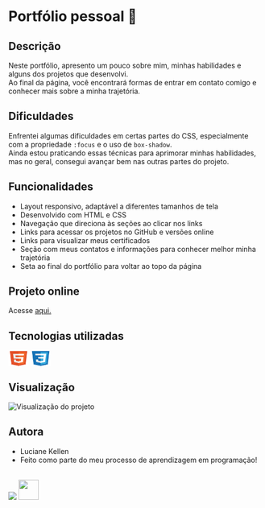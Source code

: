 # Portfólio pessoal 💼

## Descrição
Neste portfólio, apresento um pouco sobre mim, minhas habilidades e alguns dos projetos que desenvolvi.  
Ao final da página, você encontrará formas de entrar em contato comigo e conhecer mais sobre a minha trajetória.<br>

## Dificuldades
Enfrentei algumas dificuldades em certas partes do CSS, especialmente com a propriedade `:focus` e o uso de `box-shadow`.  
Ainda estou praticando essas técnicas para aprimorar minhas habilidades, mas no geral, consegui avançar bem nas outras partes do projeto.<br>

## Funcionalidades
- Layout responsivo, adaptável a diferentes tamanhos de tela  
- Desenvolvido com HTML e CSS  
- Navegação que direciona às seções ao clicar nos links
- Links para acessar os projetos no GitHub e versões online
- Links para visualizar meus certificados
- Seção com meus contatos e informações para conhecer melhor minha trajetória     
- Seta ao final do portfólio para voltar ao topo da página

## Projeto online
Acesse [aqui.]()

## Tecnologias utilizadas
 <img align="center" alt="HTML" height="30" width="40" src="https://raw.githubusercontent.com/devicons/devicon/master/icons/html5/html5-original.svg">
  <img align="center" alt="CSS" height="30" width="40" src="https://raw.githubusercontent.com/devicons/devicon/master/icons/css3/css3-original.svg">
</div><br>

## Visualização 
![Visualização do projeto]()

## Autora
- Luciane Kellen
- Feito como parte do meu processo de aprendizagem em programação!
<div style="display: inline_block"><br> 
  <a href="https://www.linkedin.com/feed/" target="_blank"><img src="https://img.shields.io/badge/-LinkedIn-%230077B5?style=for-the-badge&logo=linkedin&logoColor=white" target="_blank"></a>
  <a href="https://wa.me/5517996417374" target="_blank"><img  height="40" width="40" src="https://github.com/user-attachments/assets/da75e70c-b550-4684-8548-ff61fecc7c7e" target="_blank"></a>
</div>

